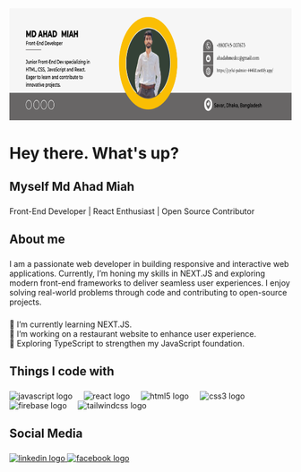 <div align="center">
  <img height="200" src="https://github.com/Ahad-Miah/Ahad-Miah/blob/main/Black%20Yellow%20Modern%20Programmer%20LinkedIn%20Banner.png?raw=true"  />
</div>

###

<h1 align="left">Hey there. What's up?</h1>

###

<h2 align="left">Myself Md Ahad Miah</h2>

###

<p align="left">Front-End Developer | React Enthusiast | Open Source Contributor</p>

###

<h2 align="left">About me</h2>

###

<p align="left">I am a passionate web developer in building responsive and interactive web applications. Currently, I’m honing my skills in NEXT.JS and exploring modern front-end frameworks to deliver seamless user experiences. I enjoy solving real-world problems through code and contributing to open-source projects.</p>

###

<p align="left">🌱 I’m currently learning NEXT.JS.<br>🚀 I’m working on a restaurant website to enhance user experience.<br>🔭 Exploring TypeScript to strengthen my JavaScript foundation.</p>

###

<h2 align="left">Things I code with</h2>

###

<div align="left">
  <img src="https://cdn.jsdelivr.net/gh/devicons/devicon/icons/javascript/javascript-original.svg" height="40" alt="javascript logo"  />
  <img width="12" />
  <img src="https://cdn.jsdelivr.net/gh/devicons/devicon/icons/react/react-original.svg" height="40" alt="react logo"  />
  <img width="12" />
  <img src="https://cdn.jsdelivr.net/gh/devicons/devicon/icons/html5/html5-original.svg" height="40" alt="html5 logo"  />
  <img width="12" />
  <img src="https://cdn.jsdelivr.net/gh/devicons/devicon/icons/css3/css3-original.svg" height="40" alt="css3 logo"  />
  <img width="12" />
  <img src="https://cdn.jsdelivr.net/gh/devicons/devicon/icons/firebase/firebase-plain.svg" height="40" alt="firebase logo"  />
  <img width="12" />
  <img src="https://cdn.jsdelivr.net/gh/devicons/devicon/icons/tailwindcss/tailwindcss-original-wordmark.svg" height="40" alt="tailwindcss logo"  />
</div>

###

<h2 align="left">Social Media</h2>

###

<div align="left">
  <a href="https://www.linkedin.com/in/md-ahad-miah-71155b317/" target="_blank">
    <img src="https://raw.githubusercontent.com/maurodesouza/profile-readme-generator/master/src/assets/icons/social/linkedin/default.svg" width="52" height="40" alt="linkedin logo"  />
  </a>
  <a href="https://www.facebook.com/bappa.miah.98/" target="_blank">
    <img src="https://raw.githubusercontent.com/maurodesouza/profile-readme-generator/master/src/assets/icons/social/facebook/default.svg" width="52" height="40" alt="facebook logo"  />
  </a>
</div>

###
